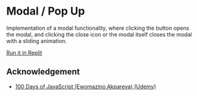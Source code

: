 # Modal / Pop Up

Implementation of a modal functionality, where clicking the button opens the modal, and clicking the close icon or the modal itself closes the modal with a sliding animation.

[Run it in Replit](https://replit.com/@soeweiyanphyo/04-modal-popup)

## Acknowledgement

- [100 Days of JavaScript (Ewomazino Akpareva) (Udemy)](https://www.udemy.com/course/100-days-of-javascript)
